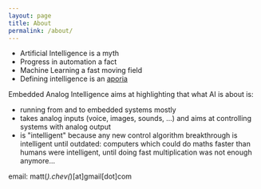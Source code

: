 ```yaml
---
layout: page
title: About
permalink: /about/
---
```


* Artificial Intelligence is a myth
* Progress in automation a fact
* Machine Learning a fast moving field
* Defining intelligence is an [aporia](https://en.wikipedia.org/wiki/Aporia)

Embedded Analog Intelligence aims at highlighting that what AI is about is:
* running from and to embedded systems mostly
* takes analog inputs (voice, images, sounds, ...) and aims at controlling systems with analog output
* is "intelligent" because any new control algorithm breakthrough is intelligent until outdated: computers which could do maths faster than humans were intelligent, until doing fast multiplication was not enough anymore... 

email: matt(*).chev(*)[at]gmail[dot]com
